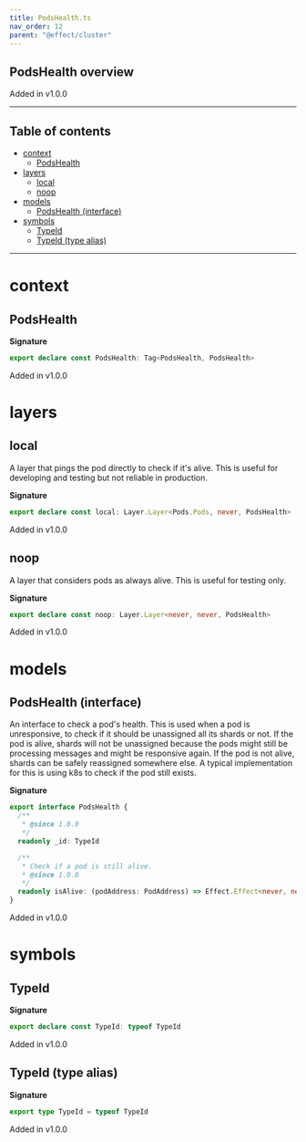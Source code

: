 ```yaml
---
title: PodsHealth.ts
nav_order: 12
parent: "@effect/cluster"
---
```


## PodsHealth overview

Added in v1.0.0

---

<h2 class="text-delta">Table of contents</h2>

- [context](#context)
  - [PodsHealth](#podshealth)
- [layers](#layers)
  - [local](#local)
  - [noop](#noop)
- [models](#models)
  - [PodsHealth (interface)](#podshealth-interface)
- [symbols](#symbols)
  - [TypeId](#typeid)
  - [TypeId (type alias)](#typeid-type-alias)

---

# context

## PodsHealth

**Signature**

```ts
export declare const PodsHealth: Tag<PodsHealth, PodsHealth>
```

Added in v1.0.0

# layers

## local

A layer that pings the pod directly to check if it's alive.
This is useful for developing and testing but not reliable in production.

**Signature**

```ts
export declare const local: Layer.Layer<Pods.Pods, never, PodsHealth>
```

Added in v1.0.0

## noop

A layer that considers pods as always alive.
This is useful for testing only.

**Signature**

```ts
export declare const noop: Layer.Layer<never, never, PodsHealth>
```

Added in v1.0.0

# models

## PodsHealth (interface)

An interface to check a pod's health.
This is used when a pod is unresponsive, to check if it should be unassigned all its shards or not.
If the pod is alive, shards will not be unassigned because the pods might still be processing messages and might be responsive again.
If the pod is not alive, shards can be safely reassigned somewhere else.
A typical implementation for this is using k8s to check if the pod still exists.

**Signature**

```ts
export interface PodsHealth {
  /**
   * @since 1.0.0
   */
  readonly _id: TypeId

  /**
   * Check if a pod is still alive.
   * @since 1.0.0
   */
  readonly isAlive: (podAddress: PodAddress) => Effect.Effect<never, never, boolean>
}
```

Added in v1.0.0

# symbols

## TypeId

**Signature**

```ts
export declare const TypeId: typeof TypeId
```

Added in v1.0.0

## TypeId (type alias)

**Signature**

```ts
export type TypeId = typeof TypeId
```

Added in v1.0.0
